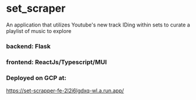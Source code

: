 # set_scraper
An application that utilizes Youtube's new track IDing within sets to curate a playlist of music to explore

### backend: Flask 
### frontend: ReactJs/Typescript/MUI

### Deployed on GCP at: 
https://set-scrapper-fe-2l2i6lgdxq-wl.a.run.app/
